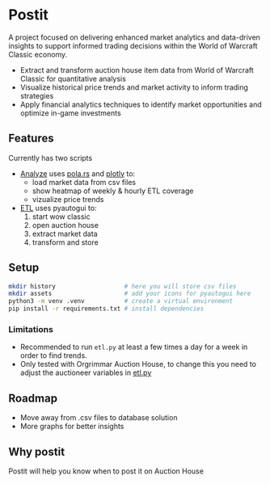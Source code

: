 # Postit

A project focused on delivering enhanced market analytics and data-driven insights to support informed trading decisions within the World of Warcraft Classic economy.

- Extract and transform auction house item data from World of Warcraft Classic for quantitative analysis
- Visualize historical price trends and market activity to inform trading strategies
- Apply financial analytics techniques to identify market opportunities and optimize in-game investments

## Features

Currently has two scripts

- [Analyze](./src/analyze.py) uses [pola.rs](https://pola.rs/) and [plotly](https://plotly.com/) to:
  - load market data from csv files
  - show heatmap of weekly & hourly ETL coverage
  - vizualize price trends
- [ETL](./src/etl.py) uses pyautogui to:
    1. start wow classic
    1. open auction house
    1. extract market data
    1. transform and store

## Setup

```bash
mkdir history                   # here you will store csv files
mkdir assets                    # add your icons for pyautogui here
python3 -m venv .venv           # create a virtual environment
pip install -r requirements.txt # install dependencies
```
### Limitations

- Recommended to run `etl.py` at least a few times a day for a week in order to find trends.
- Only tested with Orgrimmar Auction House, to change this you need to adjust the auctioneer variables in [etl.py](./src/etl.py#L31-L33)

## Roadmap

- Move away from .csv files to database solution
- More graphs for better insights

## Why postit

Postit will help you know when to post it on Auction House